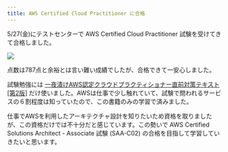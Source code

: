 ```yaml
---
title: AWS Certified Cloud Practitioner に合格
---
```

5/27(金)にテストセンターで AWS Certified Cloud Practitioner 試験を受けてきて合格しました。

![](https://lh6.googleusercontent.com/gZPmVUEqvucDoOMjtkM27MAUDncmsoSxN1k3xKSpLrJCi4RcDr8T9VBTIs7kJrGXzlhQXvIQ9M799k9Uf-iuB6p9I76qFPs2sYK83-tBRZeaT00lLHQ80OTBKUSFV4P2F0kCi8Ry7xph9rH_fw)

点数は787点と余裕とは言い難い成績でしたが、合格できて一安心しました。

試験勉強には [一夜漬けAWS認定クラウドプラクティショナー直前対策テキスト\[第2版\]](https://www.amazon.co.jp/dp/4798067156) だけ使いました。AWSは仕事で少し触れていて、試験で問われるサービスの６割程度は知っていたので、この書籍のみの学習で済みました。

仕事でAWSを利用したアーキテクチャ設計を知りたいため資格を取りましたが、この資格だけでは不十分だと感じています。この勢いで AWS Certified Solutions Architect - Associate 試験 (SAA-C02) の合格を目指して学習していきたいと思います。

